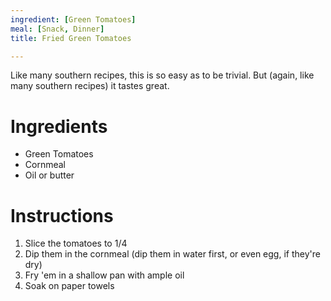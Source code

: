 ```yaml
---
ingredient: [Green Tomatoes]
meal: [Snack, Dinner]
title: Fried Green Tomatoes

---
```

Like many southern recipes, this is so easy as to be trivial.  But (again, like many southern recipes) it tastes great.

# Ingredients

* Green Tomatoes
* Cornmeal
* Oil or butter

# Instructions

 1. Slice the tomatoes to 1/4
 1. Dip them in the cornmeal (dip them in water first, or even egg, if they're dry)
 1. Fry 'em in a shallow pan with ample oil
 1. Soak on paper towels
